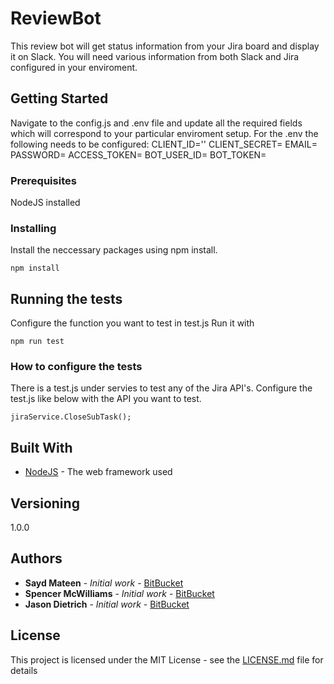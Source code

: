 # ReviewBot

This review bot will get status information from your Jira board and display it on Slack.
You will need various information from both Slack and Jira configured in your enviroment.

## Getting Started

Navigate to the config.js and .env file and update all the required fields which will correspond to your particular enviroment setup. 
For the .env the following needs to be configured:
CLIENT_ID=''
CLIENT_SECRET=
EMAIL=
PASSWORD=
ACCESS_TOKEN=
BOT_USER_ID=
BOT_TOKEN=

### Prerequisites

NodeJS installed

### Installing

Install the neccessary packages using npm install. 

```
npm install
```

## Running the tests

Configure the function you want to test in test.js
Run it with 
```
npm run test
```

### How to configure the tests

There is a test.js under servies to test any of the Jira API's. 
Configure the test.js like below with the API you want to test.
```
jiraService.CloseSubTask();
```

## Built With

* [NodeJS](https://nodejs.org/) - The web framework used

## Versioning

1.0.0

## Authors

* **Sayd Mateen** - *Initial work* - [BitBucket](https://bitbucket.org/saydmateen/) 
* **Spencer McWilliams** - *Initial work* - [BitBucket](https://bitbucket.org/spencermcw/) 
* **Jason Dietrich** - *Initial work* - [BitBucket](https://bitbucket.org/jason_dietrich/) 

## License

This project is licensed under the MIT License - see the [LICENSE.md](LICENSE.md) file for details


